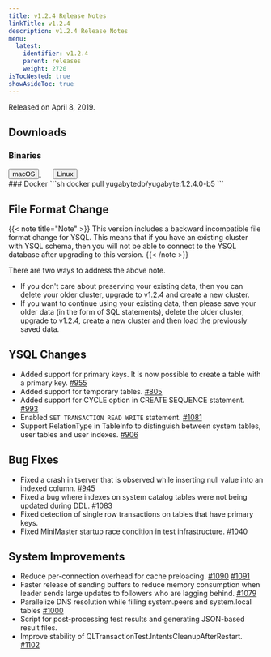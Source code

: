 ```yaml
---
title: v1.2.4 Release Notes
linkTitle: v1.2.4
description: v1.2.4 Release Notes
menu:
  latest:
    identifier: v1.2.4
    parent: releases
    weight: 2720
isTocNested: true
showAsideToc: true
---
```


Released on April 8, 2019.

## Downloads
### Binaries
<a class="download-binary-link" href="https://downloads.yugabyte.com/yugabyte-ce-1.2.4.0-darwin.tar.gz">
  <button>
    <i class="fab fa-apple"></i><span class="download-text">macOS</span>
  </button>
</a>
&nbsp; &nbsp; &nbsp; 
<a class="download-binary-link" href="https://downloads.yugabyte.com/yugabyte-ce-1.2.4.0-linux.tar.gz">
  <button>
    <i class="fab fa-linux"></i><span class="download-text">Linux</span>
  </button>
</a>
<br />
### Docker
```sh
docker pull yugabytedb/yugabyte:1.2.4.0-b5
```

## File Format Change

{{< note title="Note" >}}
This version includes a backward incompatible file format change for YSQL. This means that if you have an existing cluster with YSQL schema, then you will not be able to connect to the YSQL database after upgrading to this version.
{{< /note >}}

There are two ways to address the above note.

* If you don't care about preserving your existing data, then you can delete your older cluster, upgrade to v1.2.4 and create a new cluster.
* If you want to continue using your existing data, then please save your older data (in the form of SQL statements), delete the older cluster, upgrade to v1.2.4, create a new cluster and then load the previously saved data.

## YSQL Changes
* Added support for primary keys. It is now possible to create a table with a primary key. [#955](https://github.com/YugaByte/yugabyte-db/issues/955)
* Added support for temporary tables. [#805](https://github.com/YugaByte/yugabyte-db/issues/1090)
* Added support for CYCLE option in CREATE SEQUENCE statement. [#993](https://github.com/YugaByte/yugabyte-db/issues/993)
* Enabled `SET TRANSACTION READ WRITE` statement. [#1081](https://github.com/YugaByte/yugabyte-db/issues/1081)
* Support RelationType in TableInfo to distinguish between system tables, user tables and user indexes. [#906](https://github.com/YugaByte/yugabyte-db/issues/906)

## Bug Fixes
* Fixed a crash in tserver that is observed while inserting null value into an indexed column. [#945](https://github.com/YugaByte/yugabyte-db/issues/945)
* Fixed a bug where indexes on system catalog tables were not being updated during DDL. [#1083](https://github.com/YugaByte/yugabyte-db/issues/1083)
* Fixed detection of single row transactions on tables that have primary keys.
* Fixed MiniMaster startup race condition in test infrastructure. [#1040](https://github.com/YugaByte/yugabyte-db/issues/1040)

## System Improvements
* Reduce per-connection overhead for cache preloading. [#1090](https://github.com/YugaByte/yugabyte-db/issues/1090) [#1091](https://github.com/YugaByte/yugabyte-db/issues/1091)
* Faster release of sending buffers to reduce memory consumption when leader sends large updates to followers who are lagging behind. [#1079](https://github.com/YugaByte/yugabyte-db/issues/1079)
* Parallelize DNS resolution while filling system.peers and system.local tables [#1000](https://github.com/YugaByte/yugabyte-db/issues/1000)
* Script for post-processing test results and generating JSON-based result files.
* Improve stability of QLTransactionTest.IntentsCleanupAfterRestart. [#1102](https://github.com/YugaByte/yugabyte-db/issues/1102)

